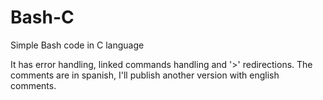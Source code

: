 # Bash-C
Simple Bash code in C language

It has error handling, linked commands handling and '>' redirections.
The comments are in spanish, I'll publish another version with english comments.
